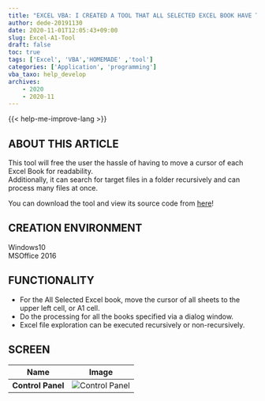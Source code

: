 ```yaml
---
title: "EXCEL VBA: I CREATED A TOOL THAT ALL SELECTED EXCEL BOOK HAVE THEIR CURSOR MOVED TO A1."
author: dede-20191130
date: 2020-11-01T12:05:43+09:00
slug: Excel-A1-Tool
draft: false
toc: true
tags: ['Excel', 'VBA','HOMEMADE' ,'tool']
categories: ['Application', 'programming']
vba_taxo: help_develop
archives:
    - 2020
    - 2020-11
---
```


{{< help-me-improve-lang  >}}

## ABOUT THIS ARTICLE

This tool will free the user the hassle of having to move a cursor of each Excel Book for readability.  
Additionally, it can search for target files in a folder recursively and can process many files at once.

You can download the tool and view its source code from [here](https://github.com/dede-20191130/My_VBA_Tools/tree/master/%E3%81%9D%E3%81%AE%E4%BB%96%E3%83%84%E3%83%BC%E3%83%AB/Other_0001_%E3%82%A8%E3%82%AF%E3%82%BB%E3%83%AB%E3%83%96%E3%83%83%E3%82%AFA1%E3%82%AB%E3%83%BC%E3%82%BD%E3%83%AB%E7%A7%BB%E5%8B%95/en)!




## CREATION ENVIRONMENT
Windows10  
MSOffice 2016

## FUNCTIONALITY

- For the All Selected Excel book, move the cursor of all sheets to the upper left cell, or A1 cell.
- Do the processing for all the books specified via a dialog window.
- Excel file exploration can be executed recursively or non-recursively.



## SCREEN

|Name|Image|
|--|--|
|**Control Panel**|![Control Panel](https://res.cloudinary.com/ddxhi1rnh/image/upload/v1645098607/learnerBlog/Excel-A1-Tool/en/%E3%82%B9%E3%82%AF%E3%83%AA%E3%83%BC%E3%83%B3%E3%82%B7%E3%83%A7%E3%83%83%E3%83%88_2022-02-17_203852_rlvphv.png)|

